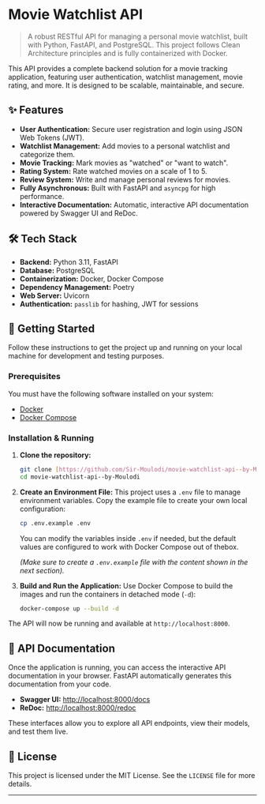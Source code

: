 # Movie Watchlist API

> A robust RESTful API for managing a personal movie watchlist, built with Python, FastAPI, and PostgreSQL. This project follows Clean Architecture principles and is fully containerized with Docker.

This API provides a complete backend solution for a movie tracking application, featuring user authentication, watchlist management, movie rating, and more. It is designed to be scalable, maintainable, and secure.

## ✨ Features

- **User Authentication:** Secure user registration and login using JSON Web Tokens (JWT).
- **Watchlist Management:** Add movies to a personal watchlist and categorize them.
- **Movie Tracking:** Mark movies as "watched" or "want to watch".
- **Rating System:** Rate watched movies on a scale of 1 to 5.
- **Review System:** Write and manage personal reviews for movies.
- **Fully Asynchronous:** Built with FastAPI and `asyncpg` for high performance.
- **Interactive Documentation:** Automatic, interactive API documentation powered by Swagger UI and ReDoc.

## 🛠️ Tech Stack

- **Backend:** Python 3.11, FastAPI
- **Database:** PostgreSQL
- **Containerization:** Docker, Docker Compose
- **Dependency Management:** Poetry
- **Web Server:** Uvicorn
- **Authentication:** `passlib` for hashing, JWT for sessions

## 🚀 Getting Started

Follow these instructions to get the project up and running on your local machine for development and testing purposes.

### Prerequisites

You must have the following software installed on your system:

- [Docker](https://www.docker.com/products/docker-desktop/)
- [Docker Compose](https://docs.docker.com/compose/install/)

### Installation & Running

1.  **Clone the repository:**
    ```sh
    git clone [https://github.com/Sir-Moulodi/movie-watchlist-api--by-Moulodi.git](https://github.com/Sir-Moulodi/movie-watchlist-api--by-Moulodi.git)
    cd movie-watchlist-api--by-Moulodi
    ```

2.  **Create an Environment File:**
    This project uses a `.env` file to manage environment variables. Copy the example file to create your own local configuration:
    ```sh
    cp .env.example .env
    ```
    You can modify the variables inside `.env` if needed, but the default values are configured to work with Docker Compose out of thebox.

    *(Make sure to create a `.env.example` file with the content shown in the next section).*

3.  **Build and Run the Application:**
    Use Docker Compose to build the images and run the containers in detached mode (`-d`):
    ```sh
    docker-compose up --build -d
    ```

The API will now be running and available at `http://localhost:8000`.

## 📖 API Documentation

Once the application is running, you can access the interactive API documentation in your browser. FastAPI automatically generates this documentation from your code.

- **Swagger UI:** [http://localhost:8000/docs](http://localhost:8000/docs)
- **ReDoc:** [http://localhost:8000/redoc](http://localhost:8000/redoc)

These interfaces allow you to explore all API endpoints, view their models, and test them live.

## 📄 License

This project is licensed under the MIT License. See the `LICENSE` file for more details.

---